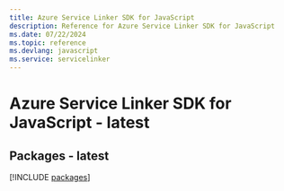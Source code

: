 ```yaml
---
title: Azure Service Linker SDK for JavaScript
description: Reference for Azure Service Linker SDK for JavaScript
ms.date: 07/22/2024
ms.topic: reference
ms.devlang: javascript
ms.service: servicelinker
---
```

# Azure Service Linker SDK for JavaScript - latest
## Packages - latest
[!INCLUDE [packages](service-linker-index.md)]